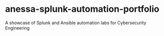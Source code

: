 # anessa-splunk-automation-portfolio
A showcase of Splunk and Ansible automation labs for Cybersecurity Engineering
